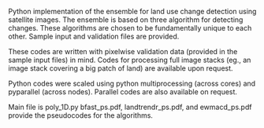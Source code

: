 Python implementation of the ensemble for land use change detection using  satellite images. The ensemble is based on three algorithm for detecting changes. These algorithms are chosen to be fundamentally unique to each other. Sample input and validation files are provided. 

These codes are written with pixelwise validation data (provided in the sample input files) in mind. Codes for processing full image stacks (eg., an image stack covering a big patch of land) are available upon request. 

Python codes were scaled using python multiprocessing (across cores) and pyparallel (across nodes). Parallel codes are also available on request.
 
Main file is poly\_1D.py
bfast\_ps.pdf, landtrendr\_ps.pdf, and ewmacd\_ps.pdf provide the pseudocodes for the algorithms.

